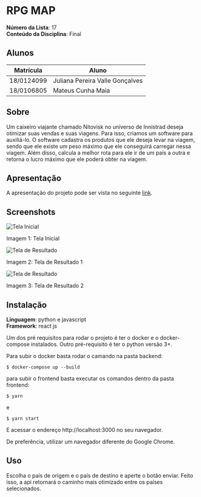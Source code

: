 # RPG MAP

**Número da Lista**: 17<br>
**Conteúdo da Disciplina**: Final<br>

## Alunos
|Matrícula | Aluno |
| -- | -- |
| 18/0124099  |  Juliana Pereira Valle Gonçalves |
| 18/0106805  |  Mateus Cunha Maia |

## Sobre 
Um caixeiro viajante chamado Nitovisk no universo de Innistrad deseja otimizar suas vendas e suas viagens. Para isso, criamos um software para auxiliá-lo. 
O software cadastra os produtos que ele deseja levar na viagem, sendo que ele existe um peso máximo que ele conseguirá carregar nessa viagem. Além disso, calcula a melhor rota para ele ir de um país a outra e retorna o lucro máximo que ele poderá obter na viagem.

## Apresentação
A apresentação do projeto pode ser vista no seguinte [link](https://youtu.be/ADjFOENr8HM).

## Screenshots

![Tela Inicial](./assets/home_page.jpeg)
</figcaption>
    Imagem 1: Tela Inicial
</figcaption>

![Tela de Resultado](./assets/results_1.jpeg)
</figcaption>
    Imagem 2: Tela de Resultado 1
</figcaption>

![Tela de Resultado](./assets/results_2.jpeg)
</figcaption>
    Imagem 3: Tela de Resultado 2
</figcaption>

## Instalação 
**Linguagem**: python e javascript<br>
**Framework**: react js<br>

Um dos pré requisitos para rodar o projeto é ter o docker e o docker-compose instalados. Outro pré-requisito é ter o python versão 3+.

Para subir o docker basta rodar o camando na pasta backend:
``` shell
$ docker-compose up --build
```

para subir o frontend basta executar os comandos dentro da pasta frontend:
``` shell
$ yarn
```
e
``` shell
$ yarn start
```

E acessar o endereço http://localhost:3000 no seu navegador.

De preferência, utilizar um navegador diferente do Google Chrome.

## Uso 
Escolha o país de origem e o país de destino e aperte o botão enviar. Feito isso, a api retornará o caminho mais otimizado entre os países selecionados.






